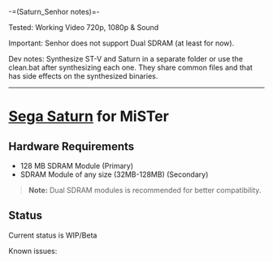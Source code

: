 -=(Saturn_Senhor notes)=-

Tested: Working Video 720p, 1080p & Sound

Important: Senhor does not support Dual SDRAM (at least for now).

Dev notes: Synthesize ST-V and Saturn in a separate folder or use the clean.bat after synthesizing each one. They share common files and that has side effects on the synthesized binaries.

____
# [Sega Saturn](https://en.wikipedia.org/wiki/Sega_Saturn) for MiSTer

## Hardware Requirements

- 128 MB SDRAM Module (Primary)
- SDRAM Module of any size (32MB-128MB) (Secondary)

> **Note:** Dual SDRAM modules is recommended for better compatibility.

## Status

Current status is WIP/Beta

Known issues:

